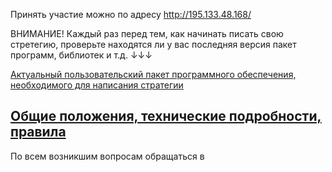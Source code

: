 Принять участие можно по адресу http://195.133.48.168/

ВНИМАНИЕ! Каждый раз перед тем, как начинать писать свою стретегию, проверьте находятся ли у вас последняя версия пакет программ, библиотек и т.д. ↓↓↓

[Актуальный пользовательский пакет программного обеспечения, необходимого для написания стратегии](/cgc_client)

## [Общие положения, технические подробности, правила](RULES.MD)


По всем возникшим вопросам обращаться в [](#vk.com)
